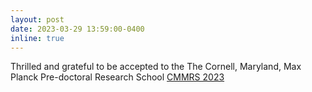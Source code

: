```yaml
---
layout: post
date: 2023-03-29 13:59:00-0400
inline: true
---
```


Thrilled and grateful to be accepted to the The Cornell, Maryland, Max Planck Pre-doctoral Research School [CMMRS 2023](https://cmmrs.mpi-sws.org/)